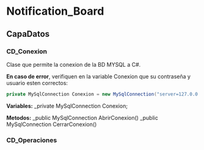 # Notification_Board

## CapaDatos
### CD_Conexion
Clase que permite la conexion de la BD MYSQL a C#.

**En caso de error**, verifiquen en la variable Conexion que su contraseña y usuario esten correctos:
```csharp
private MySqlConnection Conexion = new MySqlConnection("server=127.0.0.1; database=escuela; Uid=root; pwd=root;");
```
**Variables:**
_private MySqlConnection Conexion;

**Metodos:**
_public MySqlConnection AbrirConexion()
_public MySqlConnection CerrarConexion()

### CD_Operaciones

